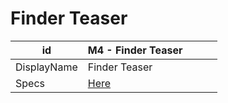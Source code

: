 # Finder Teaser

| id          | M4 - Finder Teaser                                                             |     |     |     |
| ----------- | ------------------------------------------------------------------------------ | --- | --- | --- |
| DisplayName | Finder Teaser                                                                  |     |     |     |
| Specs       | [Here](https://skyway.porsche.com/confluence/display/DWAAS/M4+-+Finder+Teaser) |     |     |     |
